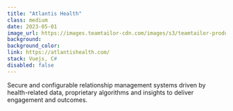 ```yaml
---
title: "Atlantis Health"
class: medium
date: 2023-05-01
image_url: https://images.teamtailor-cdn.com/images/s3/teamtailor-production/gallery_picture/image_uploads/f04b8e89-5c73-44d1-ac60-47332d64592d/original.jpeg
background:
background_color:
link: https://atlantishealth.com/
stack: Vuejs, C#
disabled: false
---
```


Secure and configurable relationship management systems driven by health-related data, proprietary algorithms and insights to deliver engagement and outcomes.
